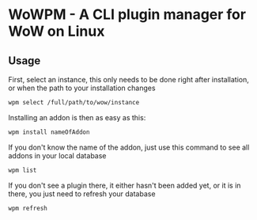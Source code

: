 # WoWPM - A CLI plugin manager for WoW on Linux

## Usage
First, select an instance, this only needs to be done right after installation, or when the path to your installation changes
```bash
wpm select /full/path/to/wow/instance
```

Installing an addon is then as easy as this:
```bash
wpm install nameOfAddon
```

If you don't know the name of the addon, just use this command to see all addons in your local database
```bash
wpm list
```

If you don't see a plugin there, it either hasn't been added yet, or it is in there, you just need to refresh your database
```bash
wpm refresh
```
